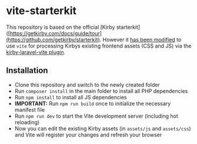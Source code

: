 # vite-starterkit

This repository is based on the official [Kirby starterkit]([https://getkirby.com/docs/guide/tour](https://github.com/getkirby/starterkit). However it [has been modified](https://github.com/getkirby/starterkit/compare/main...lukaskleinschmidt:vite-starterkit:main) to use `vite` for processing Kirbys existing frontend assets (CSS and JS) via the [kirby-laravel-vite plugin](https://github.com/lukaskleinschmidt/kirby-laravel-vite).

## Installation

- Clone this repository and switch to the newly created folder
- Run `composer install` in the main folder to install all PHP dependencies
- Run `npm install` to install all JS dependencies
- **IMPORTANT:** Run `npm run build` once to initialize the necessary manifest file
- Run `npm run dev` to start the Vite development server (including hot reloading)
- Now you can edit the existing Kirby assets (in `assets/js` and `assets/css`) and Vite will register your changes and refresh your browser
